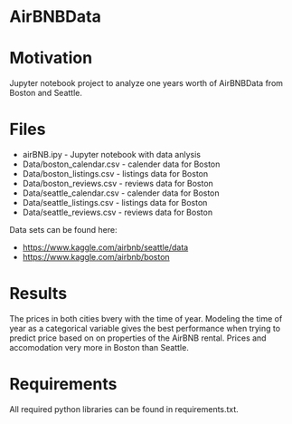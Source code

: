 # AirBNBData
# Motivation
Jupyter notebook project to analyze one years worth of AirBNBData from Boston and Seattle.

# Files
* airBNB.ipy - Jupyter notebook with data anlysis
* Data/boston_calendar.csv - calender data for Boston
* Data/boston_listings.csv - listings data for Boston
* Data/boston_reviews.csv - reviews data for Boston
* Data/seattle_calendar.csv - calender data for Boston
* Data/seattle_listings.csv - listings data for Boston
* Data/seattle_reviews.csv -  reviews data for Boston

Data sets can be found here:
* https://www.kaggle.com/airbnb/seattle/data
* https://www.kaggle.com/airbnb/boston

# Results
The prices in both cities bvery with the time of year.  Modeling the time of year as a categorical variable gives the best performance when trying to predict price based on on properties of the AirBNB rental.  Prices and accomodation very more in Boston than Seattle.

# Requirements
All required python libraries can be found in requirements.txt.



